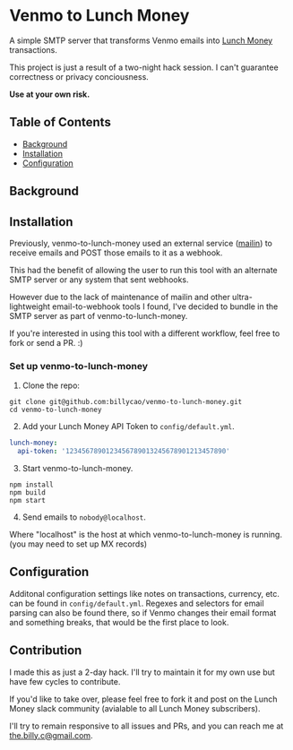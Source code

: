 # Venmo to Lunch Money

A simple SMTP server that transforms Venmo emails into [Lunch Money][lunch-money] transactions.

This project is just a result of a two-night hack session. I can't guarantee
correctness or privacy conciousness.

**Use at your own risk.**

## Table of Contents

- [Background](#Background)
- [Installation](#Installation)
- [Configuration](#Configuration)

## Background

<!--
### How it works

![Data Flow](doc/img/data-flow-diagram.png)

1. Venmo sends an email to you.
2. You forward the email to your server, running [mailin][mailin].
3. mailin sends a JSON object to **venmo-to-lunch-money**.
4. **venmo-to-lunch-money** creates a Lunch Money transaction.
-->

## Installation

Previously, venmo-to-lunch-money used an external service ([mailin][mailin]) to receive emails
and POST those emails to it as a webhook.

This had the benefit of allowing the user to run this tool with an alternate SMTP server or any system that
sent webhooks.

However due to the lack of maintenance of mailin and other ultra-lightweight email-to-webhook tools I found,
I've decided to bundle in the SMTP server as part of venmo-to-lunch-money.

If you're interested in using this tool with a different workflow, feel free to fork or send a PR. :)

### Set up venmo-to-lunch-money

1. Clone the repo:
```
git clone git@github.com:billycao/venmo-to-lunch-money.git
cd venmo-to-lunch-money
```

2. Add your Lunch Money API Token to `config/default.yml`.
```yaml
lunch-money:
  api-token: '1234567890123456789013245678901213457890'
```

3. Start venmo-to-lunch-money.
```
npm install
npm build
npm start
```

4. Send emails to `nobody@localhost`.

Where "localhost" is the host at which venmo-to-lunch-money is running. (you may need to set up MX records)

## Configuration

Additonal configuration settings like notes on transactions, currency, etc. can
be found in `config/default.yml`. Regexes and selectors for email parsing
can also be found there, so if Venmo changes their email format and something breaks,
that would be the first place to look.

## Contribution

I made this as just a 2-day hack. I'll try to maintain it for my own use but
have few cycles to contribute.

If you'd like to take over, please feel free to fork it and post on the Lunch Money slack community (avialable to all Lunch
Money subscribers).

I'll try to remain responsive to all issues and PRs, and you can reach me at
[the.billy.c@gmail.com](mailto:the.billy.c@gmail.com).

[lunch-money]: https://lunchmoney.app/
[mailin]: https://www.npmjs.com/package/mailin
